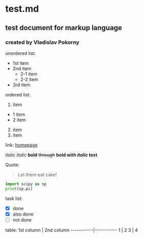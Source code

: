 # test.md
## test document for markup language
### created by Vladislav Pokorny

unordered list:
* 1st item
* 2nd item
  * 2-1 item
  * 2-2 item
* 3rd item

ordered list:
1. item
  * 1 item
  * 2 item
2. item
3. item

link: [homepage](www.fzu.cz/~pokornyv)

*italic* _italic_ **bold** ~~through~~ **bold with *italic* text**

Quote:
> Let them eat cake!

```python
import scipy as sp
print(sp.pi)
```

task list:
-[x] done
-[x] also done
-[ ] not done

table:
1st column | 2nd column
-----------|-----------
1 | 2
3 | 4
